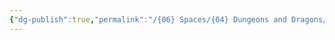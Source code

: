```yaml
---
{"dg-publish":true,"permalink":"/{06} Spaces/{04} Dungeons and Dragons/{02} Areas/{01} Dungeons and Dragons/{01} One Shots/Dungeons & Dragons - One Shots - Index/","title":"Dungeons & Dragons - One Shots - Index","pinned":true}
---
```




